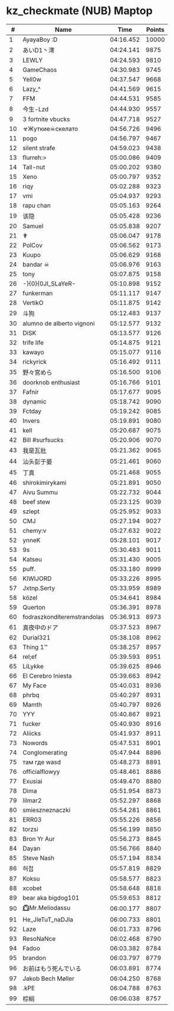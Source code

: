 # kz_checkmate (NUB) Maptop

|  # | Name | Time | Points |
|-------------- | -------------- | -------------- | -------------- | 
| 1 | AyayaBoy :D | 04:16.452 | 10000 | 
| 2 | あいD1丶澪 | 04:24.141 | 9875 | 
| 3 | LEWLY | 04:24.593 | 9810 | 
| 4 | GameChaos | 04:30.983 | 9745 | 
| 5 | Yell0w | 04:37.547 | 9668 | 
| 6 | Lazy_^ | 04:41.569 | 9615 | 
| 7 | FFM | 04:44.531 | 9585 | 
| 8 | 今生-Lzd | 04:44.930 | 9557 | 
| 9 | 3 fortnite vbucks | 04:47.718 | 9527 | 
| 10 | ☣Жуткие☠скелато | 04:56.726 | 9496 | 
| 11 | pogo | 04:56.797 | 9467 | 
| 12 | silent strafe | 04:59.023 | 9438 | 
| 13 | flurreh:> | 05:00.086 | 9409 | 
| 14 | Tall-nut | 05:00.202 | 9380 | 
| 15 | Xeno | 05:00.797 | 9352 | 
| 16 | riqy | 05:02.288 | 9323 | 
| 17 | vmi | 05:04.937 | 9293 | 
| 18 | rapu chan | 05:05.163 | 9264 | 
| 19 | 该隐 | 05:05.428 | 9236 | 
| 20 | Samuel | 05:05.838 | 9207 | 
| 21 | ✟ | 05:06.047 | 9178 | 
| 22 | PolCov | 05:06.562 | 9173 | 
| 23 | Kuupo | 05:06.629 | 9168 | 
| 24 | bandar ☠ | 05:06.976 | 9163 | 
| 25 | tony | 05:07.875 | 9158 | 
| 26 | -}{0}{0JI_SLaYeR- | 05:10.898 | 9152 | 
| 27 | funkerman | 05:11.117 | 9147 | 
| 28 | VertikO | 05:11.875 | 9142 | 
| 29 | 斗狗 | 05:12.483 | 9137 | 
| 30 | alumno de alberto vignoni | 05:12.577 | 9132 | 
| 31 | DiSK | 05:13.577 | 9126 | 
| 32 | trife life | 05:14.875 | 9121 | 
| 33 | kawayo | 05:15.077 | 9116 | 
| 34 | rickyrick | 05:16.492 | 9111 | 
| 35 | 野々宮めら | 05:16.500 | 9106 | 
| 36 | doorknob enthusiast | 05:16.766 | 9101 | 
| 37 | Fafnir | 05:17.677 | 9095 | 
| 38 | dynamic | 05:18.742 | 9090 | 
| 39 | Fctday | 05:19.242 | 9085 | 
| 40 | Invers | 05:19.891 | 9080 | 
| 41 | kell | 05:20.687 | 9075 | 
| 42 | Bill #surfsucks | 05:20.906 | 9070 | 
| 43 | 我是瓦批 | 05:21.362 | 9065 | 
| 44 | 汕头彭于晏 | 05:21.461 | 9060 | 
| 45 | 丁真 | 05:21.468 | 9055 | 
| 46 | shirokimirykami | 05:21.891 | 9050 | 
| 47 | Aivu Summu | 05:22.732 | 9044 | 
| 48 | beef stew | 05:23.125 | 9039 | 
| 49 | szlept | 05:25.952 | 9033 | 
| 50 | CMJ | 05:27.194 | 9027 | 
| 51 | chemy:v | 05:27.632 | 9022 | 
| 52 | ynneK | 05:28.101 | 9017 | 
| 53 | 9s | 05:30.483 | 9011 | 
| 54 | Katseu | 05:31.430 | 9005 | 
| 55 | puff. | 05:33.180 | 8999 | 
| 56 | KIWIJORD | 05:33.226 | 8995 | 
| 57 | Jxtnp.Serty | 05:33.959 | 8989 | 
| 58 | közel | 05:34.641 | 8984 | 
| 59 | Querton | 05:36.391 | 8978 | 
| 60 | fodraszkonditeremstrandolas | 05:36.913 | 8973 | 
| 61 | 真夜中のドア | 05:37.523 | 8967 | 
| 62 | Durial321 | 05:38.108 | 8962 | 
| 63 | Thing 1™ | 05:38.257 | 8957 | 
| 64 | rel;ef | 05:39.593 | 8951 | 
| 65 | LiLykke | 05:39.625 | 8946 | 
| 66 | El Cerebro Iniesta | 05:39.663 | 8942 | 
| 67 | My Face | 05:40.031 | 8936 | 
| 68 | phrbq | 05:40.297 | 8931 | 
| 69 | Mamth | 05:40.797 | 8926 | 
| 70 | YYY | 05:40.867 | 8921 | 
| 71 | fucker | 05:40.930 | 8916 | 
| 72 | Aliicks | 05:41.937 | 8911 | 
| 73 | Nowords | 05:47.531 | 8901 | 
| 74 | Conglomerating | 05:47.944 | 8896 | 
| 75 | там где wasd | 05:48.273 | 8891 | 
| 76 | officialflowyy | 05:48.461 | 8886 | 
| 77 | Exusiai | 05:49.470 | 8880 | 
| 78 | Dima | 05:51.954 | 8873 | 
| 79 | lilmar2 | 05:52.297 | 8868 | 
| 80 | smieszneznaczki | 05:54.281 | 8861 | 
| 81 | ERR03 | 05:55.226 | 8856 | 
| 82 | torzsi | 05:56.199 | 8850 | 
| 83 | Bron Yr Aur | 05:56.273 | 8845 | 
| 84 | Dayan | 05:56.766 | 8840 | 
| 85 | Steve Nash | 05:57.194 | 8834 | 
| 86 | 허접 | 05:57.819 | 8829 | 
| 87 | Koksu | 05:58.577 | 8823 | 
| 88 | xcobet | 05:58.648 | 8818 | 
| 89 | bear aka bigdog101 | 05:59.653 | 8812 | 
| 90 | ⭕⃤Mr.Meliodassu | 06:00.177 | 8807 | 
| 91 | He_JleTuT_naDJla | 06:00.733 | 8801 | 
| 92 | Laze | 06:01.733 | 8796 | 
| 93 | ResoNaNce | 06:02.468 | 8790 | 
| 94 | Fadoo | 06:03.382 | 8784 | 
| 95 | brandon | 06:03.797 | 8779 | 
| 96 | お前はもう死んでいる | 06:03.891 | 8774 | 
| 97 | Jakob Bech Møller | 06:04.250 | 8768 | 
| 98 | .kPE | 06:04.788 | 8763 | 
| 99 | 棕榈 | 06:06.038 | 8757 | 

